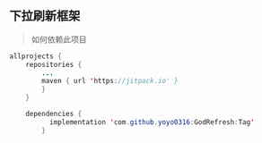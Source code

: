 ## 下拉刷新框架

> 如何依赖此项目

~~~JAVA
allprojects {
	repositories {
		...
		maven { url 'https://jitpack.io' }
		}
	}

	dependencies {
    	  implementation 'com.github.yoyo0316:GodRefresh:Tag'
    	}

~~~